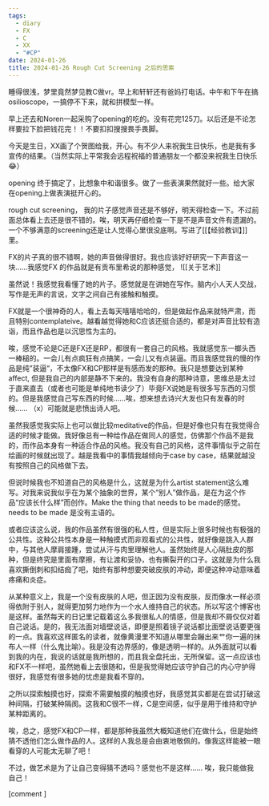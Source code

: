 ```yaml
---
tags:
  - diary
  - FX
  - C
  - XX
  - "#CP"
date: 2024-01-26
title: 2024-01-26 Rough Cut Screening 之后的思索
---
```

睡得很浅，梦里竟然梦见教C做vr。早上和轩轩还有爸妈打电话。中午和下午在搞osilioscope，一搞停不下来，就和拼模型一样。

早上还去和Noren一起采购了opening的吃的。没有花完125刀。以后还是不论怎样要拉下脸把钱花完！！不要扣扣搜搜畏手畏脚。 

今天是生日，XX画了个贺图给我，开心。有不少人来祝我生日快乐，也是我有多宣传的结果。（当然实际上平常我会远程祝福的普通朋友一个都没来祝我生日快乐😂）

opening 终于搞定了，比想象中和谐很多。做了一些表演果然就好一些。给大家在opening上做表演挺开心的。

rough cut screening， 我的片子感觉声音还是不够好，明天得检查一下。不过前面总体看上去还是很不错的。唉，明天再仔细检查一下是不是声音文件有遗漏的。一个不够满意的screening还是让人觉得心里很没底啊。写进了[[【经验教训】]]里。

FX的片子真的很不错啊，她的声音做得很好。我也应该好好研究一下声音这一块……我感觉FX 的作品就是有贡布里希说的那种感觉，
![[关于艺术]]

虽然说！我感觉我看懂了她的片子。感觉就是在讲她在写作。脑内小人天人交战，写作是无声的言说，文字之间自己有接触和触摸。

FX就是一个很神奇的人，看上去每天嘻嘻哈哈的，但是做起作品来就特严肃，而且特别contemplateive。越看越觉得她和C应该还挺合适的，都是对声音比较有造诣，而且作品也是以沉思性为主的。

唉，感觉不论是C还是FX还是RP，都很有一套自己的风格。我就感觉东一榔头西一棒槌的。一会儿有点疯狂有点搞笑，一会儿又有点装逼。而且我感觉我的慢的作品是纯”装逼“，不太像FX和CP那样是有感而发的那种。我只是想要达到某种affect, 但是我自己的内部是静不下来的。我没有自身的那种诗意，思维总是太过于直来直去（或者也可能是单纯地书读少了）毕竟FX说她是有很多写东西的习惯的。但是我感觉自己写东西的时候……唉，想来想去诗兴大发也只有发春的时候…… （x）可能就是悲愤出诗人吧。

虽然我感觉我实际上也可以做比较meditative的作品，但是好像也只有在我觉得合适的时候才能做。我好像总有一种给作品在做同人的感觉，仿佛那个作品不是我的，而作品本身有一种适合作品的风格。我没有自己的风格，这件事情似乎之前在绘画的时候就出现了。越是我看中的事情我越倾向于case by case，结果就越没有按照自己的风格做下去。

但说时候我也不知道自己的风格是什么，这就是为什么artist statement这么难写。对我来说我似乎在为某个抽象的世界，某个“别人”做作品，是在为这个作品“应该长什么样”而创作。Make the thing that needs to be made的感觉。needs to be made 是没有主语的。

或者应该这么说，我的作品虽然有很强的私人性，但是实际上很多时候也有极强的公共性。这种公共性本身是一种触摸式而非观看式的公共性，就好像是跳入人群中，与其他人摩肩接踵，尝试从汗与肉里理解他人。虽然始终是人心隔肚皮的那种，但是终究是里面有摩擦，有让渡和妥协，也有撕裂开的口子。这就是为什么我喜欢撕倒刺和扣结痂了吧，始终有那种想要突破皮肤的冲动，即便这种冲动意味着疼痛和炎症。

从某种意义上，我是一个没有皮肤的人吧，但正因为没有皮肤，反而像水一样必须得依附于别人，就得更加努力地作为一个水人维持自己的状态。所以写这个博客也是这样。虽然每天的日记里记载着这么多我很私人的情感，但是我却不屑仅仅对着自己说话。是的，我无法面对墙壁说话，即便是照着镜子说话都比面壁说话要更强的一点。我喜欢这样匿名的读者，就像黄漫里不知道从哪里会蹦出来艹你一遍的抹布人一样（什么鬼比喻）。我是没有边界感的，像是透明一样的。从外面就可以看到我的内在，我说的话就是我所想的，而且我全盘托出，无所保留。这一点应该也和FX不一样吧，虽然她看上去很随和，但是我觉得她应该守护自己的内心守护得很好，我感觉有很多她的忧虑是我看不穿的。

之所以探索触摸也好，探索不需要触摸的触摸也好，我感觉其实都是在尝试打破这种间隔，打破某种隔阂。这我和C很不一样，C是空间感，似乎是用于维持和守护某种距离的。

唉，总之，感觉FX和CP一样，都是那种我虽然大概知道他们在做什么，但是始终猜不透他们怎么做作品的人。这样的人我总是会由衷地敬佩的。像我这样能被一眼看穿的人可能太无聊了吧！

不过，做艺术是为了让自己变得猜不透吗？感觉也不是这样…… 唉，我只能做我自己！

[comment ]


